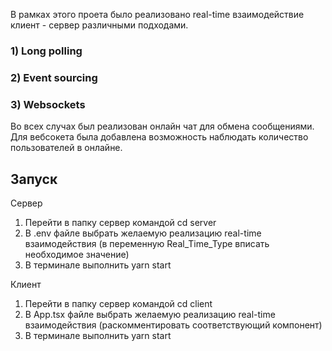 В рамках этого проета было реализовано real-time взаимодействие клиент - сервер различными подходами.

### 1) Long polling
### 2) Event sourcing
### 3) Websockets

Во всех случах был реализован онлайн чат для обмена сообщениями.
Для вебсокета была добавлена возможность наблюдать количество пользователей в онлайне.

## Запуск

Сервер

1) Перейти в папку сервер командой cd server
2) В .env файле выбрать желаемую реализацию real-time взаимодействия (в переменную Real_Time_Type вписать необходимое значение)
3) В терминале выполнить yarn start

Клиент
    
1) Перейти в папку сервер командой cd client
2) В App.tsx файле выбрать желаемую реализацию real-time взаимодействия (раскомментировать соответствующий компонент)
3) В терминале выполнить yarn start
